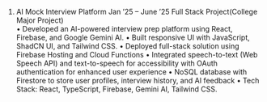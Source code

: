 1.	AI Mock Interview Platform 	Jan ’25 – June ’25
Full Stack Project(College Major Project)	
•	Developed an AI-powered interview prep platform using React, Firebase, and Google Gemini AI.
•	Built responsive UI with JavaScript, ShadCN UI, and Tailwind CSS.
•	Deployed full-stack solution using Firebase Hosting and Cloud Functions
•	Integrated speech-to-text (Web Speech API) and text-to-speech for accessibility with OAuth authentication for enhanced user experience
•	NoSQL database with Firestore to store user profiles, interview history, and AI feedback
•	Tech Stack: React, TypeScript, Firebase, Gemini AI, Tailwind CSS.

